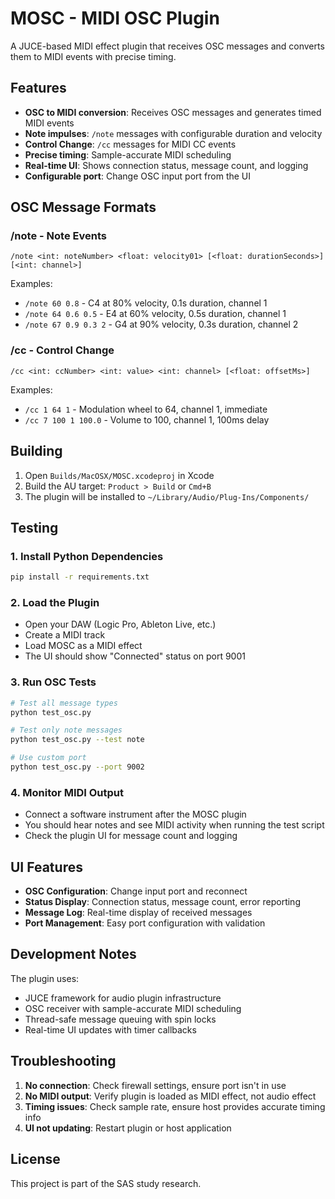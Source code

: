 # MOSC - MIDI OSC Plugin

A JUCE-based MIDI effect plugin that receives OSC messages and converts them to MIDI events with precise timing.

## Features

- **OSC to MIDI conversion**: Receives OSC messages and generates timed MIDI events
- **Note impulses**: `/note` messages with configurable duration and velocity
- **Control Change**: `/cc` messages for MIDI CC events
- **Precise timing**: Sample-accurate MIDI scheduling
- **Real-time UI**: Shows connection status, message count, and logging
- **Configurable port**: Change OSC input port from the UI

## OSC Message Formats

### /note - Note Events
```
/note <int: noteNumber> <float: velocity01> [<float: durationSeconds>] [<int: channel>]
```

Examples:
- `/note 60 0.8` - C4 at 80% velocity, 0.1s duration, channel 1
- `/note 64 0.6 0.5` - E4 at 60% velocity, 0.5s duration, channel 1  
- `/note 67 0.9 0.3 2` - G4 at 90% velocity, 0.3s duration, channel 2

### /cc - Control Change
```
/cc <int: ccNumber> <int: value> <int: channel> [<float: offsetMs>]
```

Examples:
- `/cc 1 64 1` - Modulation wheel to 64, channel 1, immediate
- `/cc 7 100 1 100.0` - Volume to 100, channel 1, 100ms delay

## Building

1. Open `Builds/MacOSX/MOSC.xcodeproj` in Xcode
2. Build the AU target: `Product > Build` or `Cmd+B`
3. The plugin will be installed to `~/Library/Audio/Plug-Ins/Components/`

## Testing

### 1. Install Python Dependencies
```bash
pip install -r requirements.txt
```

### 2. Load the Plugin
- Open your DAW (Logic Pro, Ableton Live, etc.)
- Create a MIDI track
- Load MOSC as a MIDI effect
- The UI should show "Connected" status on port 9001

### 3. Run OSC Tests
```bash
# Test all message types
python test_osc.py

# Test only note messages
python test_osc.py --test note

# Use custom port
python test_osc.py --port 9002
```

### 4. Monitor MIDI Output
- Connect a software instrument after the MOSC plugin
- You should hear notes and see MIDI activity when running the test script
- Check the plugin UI for message count and logging

## UI Features

- **OSC Configuration**: Change input port and reconnect
- **Status Display**: Connection status, message count, error reporting
- **Message Log**: Real-time display of received messages
- **Port Management**: Easy port configuration with validation

## Development Notes

The plugin uses:
- JUCE framework for audio plugin infrastructure
- OSC receiver with sample-accurate MIDI scheduling
- Thread-safe message queuing with spin locks
- Real-time UI updates with timer callbacks

## Troubleshooting

1. **No connection**: Check firewall settings, ensure port isn't in use
2. **No MIDI output**: Verify plugin is loaded as MIDI effect, not audio effect
3. **Timing issues**: Check sample rate, ensure host provides accurate timing info
4. **UI not updating**: Restart plugin or host application

## License

This project is part of the SAS study research.